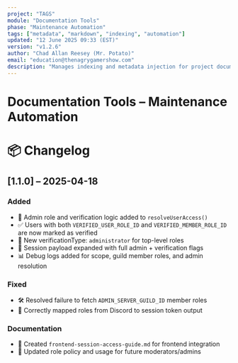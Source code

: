 ```yaml
---
project: "TAGS"
module: "Documentation Tools"
phase: "Maintenance Automation"
tags: ["metadata", "markdown", "indexing", "automation"]
updated: "12 June 2025 09:33 (EST)"
version: "v1.2.6"
author: "Chad Allan Reesey (Mr. Potato)"
email: "education@thenagrygamershow.com"
description: "Manages indexing and metadata injection for project documentation."
---
```


# Documentation Tools – Maintenance Automation
# 📦 Changelog

## [1.1.0] – 2025-04-18
### Added
- 🔐 Admin role and verification logic added to `resolveUserAccess()`
- ✅ Users with both `VERIFIED_USER_ROLE_ID` and `VERIFIED_MEMBER_ROLE_ID` are now marked as verified
- 🧠 New verificationType: `administrator` for top-level roles
- 🔄 Session payload expanded with full admin + verification flags
- 📊 Debug logs added for scope, guild member roles, and admin resolution

### Fixed
- 🛠 Resolved failure to fetch `ADMIN_SERVER_GUILD_ID` member roles
- 🎯 Correctly mapped roles from Discord to session token output

### Documentation
- 📘 Created `frontend-session-access-guide.md` for frontend integration
- 📝 Updated role policy and usage for future moderators/admins

